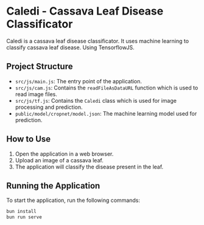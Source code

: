 # Caledi - Cassava Leaf Disease Classificator

Caledi is a cassava leaf disease classificator. It uses machine learning to classify cassava leaf disease. Using TensorflowJS.

## Project Structure

- `src/js/main.js`: The entry point of the application.
- `src/js/cam.js`: Contains the `readFileAsDataURL` function which is used to read image files.
- `src/js/tf.js`: Contains the `Caledi` class which is used for image processing and prediction.
- `public/model/cropnet/model.json`: The machine learning model used for prediction.

## How to Use

1. Open the application in a web browser.
2. Upload an image of a cassava leaf.
3. The application will classify the disease present in the leaf.

## Running the Application

To start the application, run the following commands:

```sh
bun install
bun run serve
```
